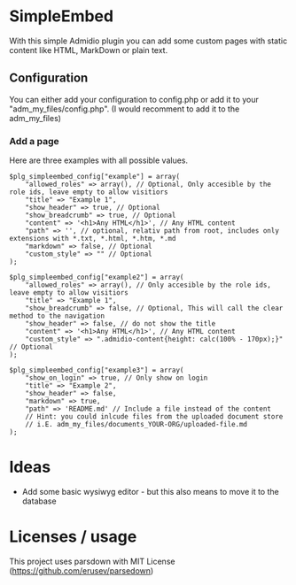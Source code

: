 # SimpleEmbed
With this simple Admidio plugin you can add some custom pages with static content like HTML, MarkDown or plain text.

## Configuration
You can either add your configuration to config.php or add it to your "adm_my_files/config.php". (I would recomment to add it to the adm_my_files)

### Add a page
Here are three examples with all possible values.
```
$plg_simpleembed_config["example"] = array(
    "allowed_roles" => array(), // Optional, Only accesible by the role ids, leave empty to allow visitiors
    "title" => "Example 1",
    "show_header" => true, // Optional
    "show_breadcrumb" => true, // Optional
    "content" => '<h1>Any HTML</h1>', // Any HTML content
    "path" => '', // optional, relativ path from root, includes only extensions with *.txt, *.html, *.htm, *.md
    "markdown" => false, // Optional
    "custom_style" => "" // Optional
);

$plg_simpleembed_config["example2"] = array(
    "allowed_roles" => array(), // Only accesible by the role ids, leave empty to allow visitiors
    "title" => "Example 1",
    "show_breadcrumb" => false, // Optional, This will call the clear method to the navigation
    "show_header" => false, // do not show the title
    "content" => '<h1>Any HTML</h1>', // Any HTML content
    "custom_style" => ".admidio-content{height: calc(100% - 170px);}" // Optional
);

$plg_simpleembed_config["example3"] = array(
    "show_on_login" => true, // Only show on login
    "title" => "Example 2", 
    "show_header" => false,
    "markdown" => true,
    "path" => 'README.md' // Include a file instead of the content
    // Hint: you could inlcude files from the uploaded document store
    // i.E. adm_my_files/documents_YOUR-ORG/uploaded-file.md
);
```

# Ideas
- Add some basic wysiwyg editor - but this also means to move it to the database

# Licenses / usage
This project uses parsdown with MIT License (https://github.com/erusev/parsedown)